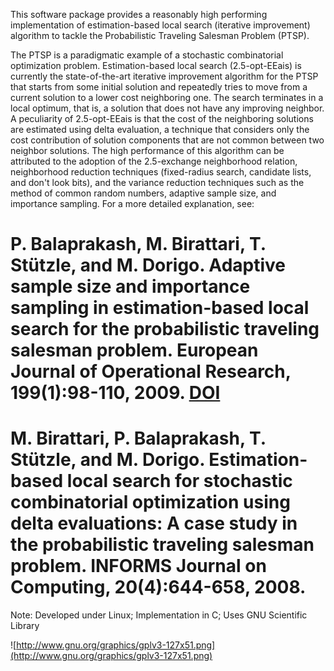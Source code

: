 This software package provides a reasonably high performing implementation of estimation-based local search (iterative improvement) algorithm to tackle the Probabilistic Traveling Salesman Problem (PTSP).


The PTSP is a paradigmatic example of a stochastic combinatorial optimization problem. Estimation-based local search (2.5-opt-EEais) is currently the state-of-the-art iterative improvement algorithm for the PTSP that starts from some initial solution and repeatedly tries to move from a current solution to a lower cost neighboring one. The search terminates in a local optimum, that is, a solution that does not have any improving neighbor. A peculiarity of 2.5-opt-EEais is that the cost of the neighboring solutions are estimated using delta evaluation, a technique that considers only the cost contribution of solution components that are not common between two neighbor solutions. The high performance of this algorithm can be attributed to the adoption of the 2.5-exchange neighborhood relation, neighborhood reduction techniques (fixed-radius search, candidate lists, and don't look bits), and the variance reduction techniques such as the method of common random numbers, adaptive sample size, and importance sampling. For a more detailed explanation, see:

# P. Balaprakash, M. Birattari, T. Stützle, and M. Dorigo. Adaptive sample size and importance sampling in estimation-based local search for the probabilistic traveling salesman problem. European Journal of Operational Research, 199(1):98-110, 2009. [DOI](DOI.md)

# M. Birattari, P. Balaprakash, T. Stützle, and M. Dorigo. Estimation-based local search for stochastic combinatorial optimization using delta evaluations: A case study in the probabilistic traveling salesman problem. INFORMS Journal on Computing, 20(4):644-658, 2008.


Note:
Developed under Linux; Implementation in C; Uses GNU Scientific Library





![http://www.gnu.org/graphics/gplv3-127x51.png](http://www.gnu.org/graphics/gplv3-127x51.png)